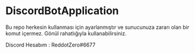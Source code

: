 # DiscordBotApplication
Bu repo herkesin kullanması için ayarlanmıştır ve sunucunuza zararı olan bir komut içermez.
Gönül rahatlığıyla kullanabilirsiniz.

Discord Hesabım : ReddotZero#6677
